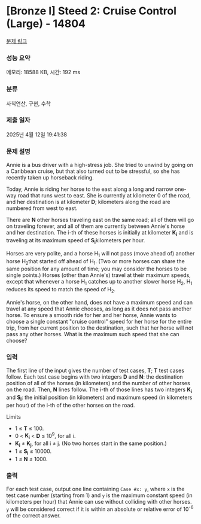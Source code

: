 # [Bronze I] Steed 2: Cruise Control (Large) - 14804 

[문제 링크](https://www.acmicpc.net/problem/14804) 

### 성능 요약

메모리: 18588 KB, 시간: 192 ms

### 분류

사칙연산, 구현, 수학

### 제출 일자

2025년 4월 12일 19:41:38

### 문제 설명

<p>Annie is a bus driver with a high-stress job. She tried to unwind by going on a Caribbean cruise, but that also turned out to be stressful, so she has recently taken up horseback riding.</p>

<p>Today, Annie is riding her horse to the east along a long and narrow one-way road that runs west to east. She is currently at kilometer 0 of the road, and her destination is at kilometer <strong>D</strong>; kilometers along the road are numbered from west to east.</p>

<p>There are <strong>N</strong> other horses traveling east on the same road; all of them will go on traveling forever, and all of them are currently between Annie's horse and her destination. The i-th of these horses is initially at kilometer <strong>K<sub>i</sub></strong> and is traveling at its maximum speed of <strong>S<sub>i</sub></strong>kilometers per hour.</p>

<p>Horses are very polite, and a horse H<sub>1</sub> will not pass (move ahead of) another horse H<sub>2</sub>that started off ahead of H<sub>1</sub>. (Two or more horses can share the same position for any amount of time; you may consider the horses to be single points.) Horses (other than Annie's) travel at their maximum speeds, except that whenever a horse H<sub>1</sub> catches up to another slower horse H<sub>2</sub>, H<sub>1</sub> reduces its speed to match the speed of H<sub>2</sub>.</p>

<p>Annie's horse, on the other hand, does not have a maximum speed and can travel at any speed that Annie chooses, as long as it does not pass another horse. To ensure a smooth ride for her and her horse, Annie wants to choose a single constant "cruise control" speed for her horse for the entire trip, from her current position to the destination, such that her horse will not pass any other horses. What is the maximum such speed that she can choose?</p>

### 입력 

 <p>The first line of the input gives the number of test cases, <strong>T</strong>; <strong>T</strong> test cases follow. Each test case begins with two integers <strong>D</strong> and <strong>N</strong>: the destination position of all of the horses (in kilometers) and the number of other horses on the road. Then, <strong>N</strong> lines follow. The i-th of those lines has two integers <strong>K<sub>i</sub></strong> and <strong>S<sub>i</sub></strong>: the initial position (in kilometers) and maximum speed (in kilometers per hour) of the i-th of the other horses on the road.</p>

<p>Limits</p>

<ul>
	<li>1 ≤ <strong>T</strong> ≤ 100.</li>
	<li>0 < <strong>K<sub>i</sub></strong> < <strong>D</strong> ≤ 10<sup>9</sup>, for all i.</li>
	<li><strong>K<sub>i</sub></strong> ≠ <strong>K<sub>j</sub></strong>, for all i ≠ j. (No two horses start in the same position.)</li>
	<li>1 ≤ <strong>S<sub>i</sub></strong> ≤ 10000.</li>
	<li>1 ≤ <strong>N</strong> ≤ 1000.</li>
</ul>

### 출력 

 <p>For each test case, output one line containing <code>Case #x: y</code>, where <code>x</code> is the test case number (starting from 1) and <code>y</code> is the maximum constant speed (in kilometers per hour) that Annie can use without colliding with other horses. <code>y</code> will be considered correct if it is within an absolute or relative error of 10<sup>-6</sup> of the correct answer.</p>

